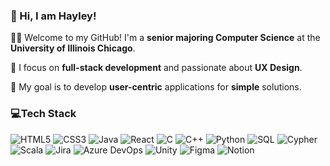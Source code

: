 ### 👋 Hi, I am Hayley!

🧑‍💻 Welcome to my GitHub! I'm a **senior majoring Computer Science** at the **University of Illinois Chicago**. 

📱 I focus on **full-stack development** and passionate about **UX Design**.

🌟 My goal is to develop **user-centric** applications for **simple** solutions. 

### 💻Tech Stack
![HTML5](https://img.shields.io/badge/HTML5-E34F26.svg?style=for-the-badge&logo=html5&logoColor=white)
![CSS3](https://img.shields.io/badge/CSS3-1572B6.svg?style=for-the-badge&logo=css3&logoColor=white)
![Java](https://img.shields.io/badge/Java-ED8B00.svg?style=for-the-badge&logo=openjdk&logoColor=white)
![React](https://img.shields.io/badge/React-20232A.svg?style=for-the-badge&logo=react&logoColor=61DAFB)
![C](https://img.shields.io/badge/C-%2300599C.svg?style=for-the-badge&logo=c&logoColor=white)
![C++](https://img.shields.io/badge/C%2B%2B-00599C.svg?style=for-the-badge&logo=c%2B%2B&logoColor=white)
![Python](https://img.shields.io/badge/Python-3670A0.svg?style=for-the-badge&logo=python&logoColor=ffdd54)
![SQL](https://img.shields.io/badge/SQL-4479A1.svg?style=for-the-badge&logo=postgresql&logoColor=white)
![Cypher](https://img.shields.io/badge/Cypher-008CC1.svg?style=for-the-badge&logo=neo4j&logoColor=white)
![Scala](https://img.shields.io/badge/Scala-DC322F.svg?style=for-the-badge&logo=scala&logoColor=white)
![Jira](https://img.shields.io/badge/Jira-0052CC.svg?style=for-the-badge&logo=jira&logoColor=white)
![Azure DevOps](https://img.shields.io/badge/Azure%20DevOps-0078D7.svg?style=for-the-badge&logo=azure-devops&logoColor=white)
![Unity](https://img.shields.io/badge/Unity-000000.svg?style=for-the-badge&logo=unity&logoColor=white)
![Figma](https://img.shields.io/badge/figma-F24E1E.svg?style=for-the-badge&logo=figma&logoColor=white)
![Notion](https://img.shields.io/badge/Notion-000000.svg?style=for-the-badge&logo=notion&logoColor=white)


